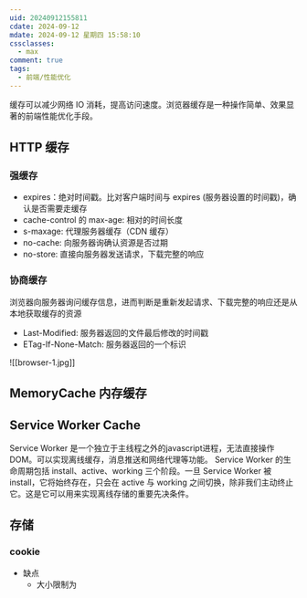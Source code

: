 ```yaml
---
uid: 20240912155811
cdate: 2024-09-12
mdate: 2024-09-12 星期四 15:58:10
cssclasses:
  - max
comment: true
tags:
  - 前端/性能优化
---
```

缓存可以减少网络 IO 消耗，提高访问速度。浏览器缓存是一种操作简单、效果显著的前端性能优化手段。

## HTTP 缓存
### 强缓存
- expires：绝对时间戳。比对客户端时间与 expires (服务器设置的时间戳)，确认是否需要走缓存
- cache-control 的 max-age: 相对的时间长度
- s-maxage: 代理服务器缓存（CDN 缓存）
- no-cache: 向服务器询确认资源是否过期
- no-store:  直接向服务器发送请求，下载完整的响应
### 协商缓存
浏览器向服务器询问缓存信息，进而判断是重新发起请求、下载完整的响应还是从本地获取缓存的资源
- Last-Modified: 服务器返回的文件最后修改的时间戳
- ETag-If-None-Match: 服务器返回的一个标识

![[browser-1.jpg]]
## MemoryCache 内存缓存

## Service Worker Cache
Service Worker 是一个独立于主线程之外的javascript进程，无法直接操作DOM。可以实现离线缓存，消息推送和网络代理等功能。
Service Worker 的生命周期包括 install、active、working 三个阶段。一旦 Service Worker 被install，它将始终存在，只会在 active 与 working 之间切换，除非我们主动终止它。这是它可以用来实现离线存储的重要先决条件。

## 存储

### cookie
- 缺点
	- 大小限制为